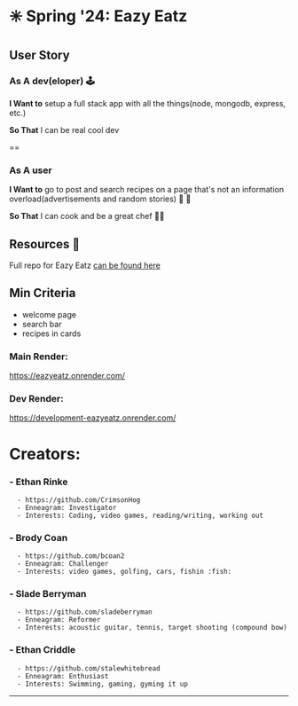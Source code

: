# ✳️ Spring '24: Eazy Eatz

## User Story
### As A dev(eloper) :joystick:

 **I Want to** setup a full stack app with all the things(node, mongodb, express, etc.) 

 **So That** I can be real cool dev

==

### As A user
 **I Want to** go to post and search recipes on a page that's not an information overload(advertisements and random stories) :poultry_leg: :poultry_leg:

 **So That** I can cook and be a great chef :man_cook:

## Resources :bookmark_tabs:
Full repo for Eazy Eatz [can be found here](https://github.com/CrimsonHog/Sprint-Biggie/tree/main)
## Min Criteria
* welcome page
* search bar
* recipes in cards

### Main Render: 
https://eazyeatz.onrender.com/

### Dev Render: 
https://development-eazyeatz.onrender.com/

# Creators: #

### - Ethan Rinke  
      - https://github.com/CrimsonHog
      - Enneagram: Investigator
      - Interests: Coding, video games, reading/writing, working out

      
### - Brody Coan
      - https://github.com/bcoan2
      - Enneagram: Challenger
      - Interests: video games, golfing, cars, fishin :fish:

      
### - Slade Berryman
      - https://github.com/sladeberryman
      - Enneagram: Reformer
      - Interests: acoustic guitar, tennis, target shooting (compound bow)

      
### - Ethan Criddle
      - https://github.com/stalewhitebread
      - Enneagram: Enthusiast
      - Interests: Swimming, gaming, gyming it up

----------------------------------------------------------------------------------------------------
